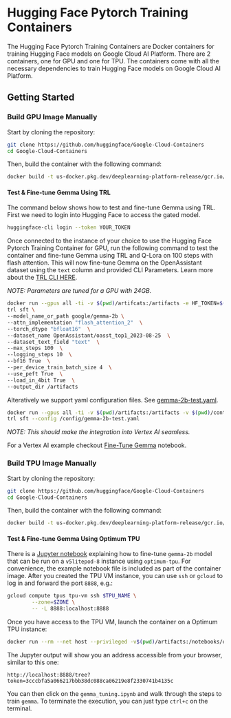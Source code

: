 # Hugging Face Pytorch Training Containers

The Hugging Face Pytorch Training Containers are Docker containers for training Hugging Face models on Google Cloud AI Platform. There are 2 containers, one for GPU and one for TPU. The containers come with all the necessary dependencies to train Hugging Face models on Google Cloud AI Platform.

## Getting Started

### Build GPU Image Manually

Start by cloning the repository:

```bash
git clone https://github.com/huggingface/Google-Cloud-Containers
cd Google-Cloud-Containers
```

Then, build the container with the following command:

```bash
docker build -t us-docker.pkg.dev/deeplearning-platform-release/gcr.io/huggingface-pytorch-training-gpu.2.3.0.transformers.4.41.1.py310 -f containers/pytorch/training/gpu/2.3.0/transformers/4.41.1/py310/Dockerfile .
```

#### Test & Fine-tune Gemma Using TRL

The command below shows how to test and fine-tune Gemma using TRL. First we need to login into Hugging Face to access the gated model. 

```bash
huggingface-cli login --token YOUR_TOKEN
``` 

Once connected to the instance of your choice to use the Hugging Face Pytorch Training Container for GPU, run the following command to test the container and fine-tune Gemma using TRL and Q-Lora on 100 steps with flash attention. This will now fine-tune Gemma on the OpenAssistant dataset using the `text` column and provided CLI Parameters. Learn more about the [TRL CLI HERE](https://huggingface.co/docs/trl/clis).

_NOTE: Parameters are tuned for a GPU with 24GB._ 

```bash
docker run --gpus all -ti -v $(pwd)/artifcats:/artifacts -e HF_TOKEN=$(cat ~/.cache/huggingface/token) us-docker.pkg.dev/deeplearning-platform-release/gcr.io/huggingface-pytorch-training-gpu.2.3.0.transformers.4.41.1.py310 \
trl sft \
--model_name_or_path google/gemma-2b \
--attn_implementation "flash_attention_2"  \
--torch_dtype "bfloat16"  \
--dataset_name OpenAssistant/oasst_top1_2023-08-25  \
--dataset_text_field "text"  \
--max_steps 100  \
--logging_steps 10  \
--bf16 True  \
--per_device_train_batch_size 4  \
--use_peft True  \
--load_in_4bit True  \
--output_dir /artifacts
```

Alteratively we support yaml configuration files. See [gemma-2b-test.yaml](gemma-2b-test.yaml).

```bash
docker run --gpus all -ti -v $(pwd)/artifacts:/artifacts -v $(pwd)/containers/pytorch/training/gemma-2b-test.yaml:/config/gemma-2b-test.yaml -e HF_TOKEN=$(cat ~/.cache/huggingface/token) us-docker.pkg.dev/deeplearning-platform-release/gcr.io/huggingface-pytorch-training-gpu.2.3.0.transformers.4.41.1.py310 \
trl sft --config /config/gemma-2b-test.yaml
```

_NOTE: This should make the integration into Vertex AI seamless._


For a Vertex AI example checkout [Fine-Tune Gemma](TODO:) notebook.  

### Build TPU Image Manually

Start by cloning the repository:

```bash
git clone https://github.com/huggingface/Google-Cloud-Containers
cd Google-Cloud-Containers
```

Then, build the container with the following command:

```bash
docker build -t us-docker.pkg.dev/deeplearning-platform-release/gcr.io/huggingface-pytorch-training-tpu.2.4.0.transformers.4.41.1.py310 -f containers/pytorch/training/tpu/2.4.0/transformers/4.41.1/py310/Dockerfile .
```

#### Test & Fine-tune Gemma Using Optimum TPU

There is a [Jupyter notebook](https://github.com/huggingface/optimum-tpu/blob/v0.1.0a0/examples/language-modeling/gemma_tuning.ipynb) explaining how to fine-tune `gemma-2b` model that can be run on a `v5litepod-8` instance using `optimum-tpu`. For convenience, the example notebook file is included as part of the container image.
After you created the TPU VM instance, you can use `ssh` or `gcloud` to log in and forward the port `8888`, e.g.:

```bash
gcloud compute tpus tpu-vm ssh $TPU_NAME \
        --zone=$ZONE \
        -- -L 8888:localhost:8888
```

Once you have access to the TPU VM, launch the container on a Optimum TPU instance:

```bash
docker run --rm --net host --privileged -v$(pwd)/artifacts:/notebooks/output us-docker.pkg.dev/deeplearning-platform-release/gcr.io/huggingface-pytorch-training-tpu.2.4.0.transformers.4.41.1.py310 jupyter notebook --port 8888  --allow-root --no-browser notebooks
```

The Jupyter output will show you an address accessible from your browser, similar to this one:

```
http://localhost:8888/tree?token=3cccbfa5a066217bbb38dc088ca06219e8f2330741b4135c
```

You can then click on the `gemma_tuning.ipynb` and walk through the steps to train `gemma`. To terminate the execution, you can just type `ctrl+c` on the terminal.
